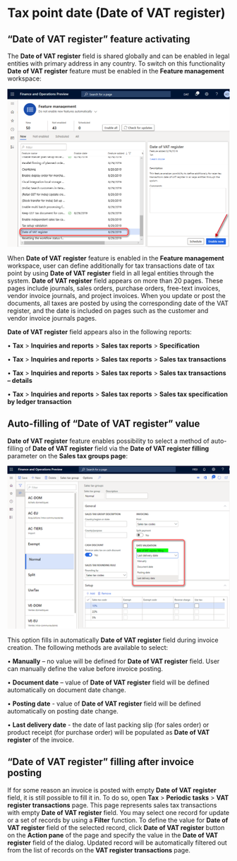 # Tax point date (Date of VAT register)

## “Date of VAT register” feature activating

The **Date of VAT register** field is shared globally and can be enabled in legal entities with primary address in any country. To switch on this functionality **Date of VAT register** feature must be enabled in the **Feature management** workspace:

![date-of-vat-activating](./media/date-of-vat-activating.png)

When **Date of VAT register** feature is enabled in the **Feature management** workspace, user can define additionally for tax transactions date of tax point by using **Date of VAT register** field in all legal entities through the system.
**Date of VAT register** field appears on more than 20 pages. These pages include journals, sales orders, purchase orders, free-text invoices, vendor invoice journals, and project invoices. When you update or post the documents, all taxes are posted by using the corresponding date of the VAT register, and the date is included on pages such as the customer and vendor invoice journals pages.

**Date of VAT register** field appears also in the following reports:

•	**Tax** > **Inquiries and reports** > **Sales tax reports** > **Specification**

•	**Tax** > **Inquiries and reports** > **Sales tax reports** > **Sales tax transactions**

•	**Tax** > **Inquiries and reports** > **Sales tax reports** > **Sales tax transactions – details**

•	**Tax** > **Inquiries and reports** > **Sales tax reports** > **Sales tax specification by ledger transaction**

## Auto-filling of “Date of VAT register” value

**Date of VAT register** feature enables possibility to select a method of auto-filling of **Date of VAT register** field via the **Date of VAT register filling** parameter on the **Sales tax groups page**:

![date-of-vat-filling](./media/date-of-vat-filling.png)

This option fills in automatically **Date of VAT register** field during invoice creation. The following methods are available to select:

•	**Manually** – no value will be defined for **Date of VAT register** field. User can manually define the value before invoice posting.

•	**Document date** – value of **Date of VAT register** field will be defined automatically on document date change.

•	**Posting date** - value of **Date of VAT register** field will be defined automatically on posting date change.

•	**Last delivery date** - the date of last packing slip (for sales order) or product receipt (for purchase order) will be populated as **Date of VAT register** of the invoice.

## “Date of VAT register” filling after invoice posting

If for some reason an invoice is posted with empty **Date of VAT register** field, it is still possible to fill it in. To do so, open **Tax** > **Periodic tasks** > **VAT register transactions** page. This page represents sales tax transactions with empty **Date of VAT register** field. You may select one record for update or a set of records by using a **Filter** function. To define the value for **Date of VAT register** field of the selected record, click **Date of VAT register** button on the **Action pane** of the page and specify the value in the **Date of VAT register** field of the dialog. Updated record will be automatically filtered out from the list of records on the **VAT register transactions** page.

